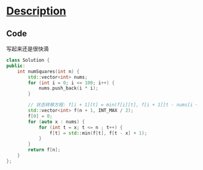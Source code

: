 # [Description](https://leetcode.cn/problems/perfect-squares/description/)

## Code

写起来还是很快滴

```cpp
class Solution {
public:
    int numSquares(int n) {
        std::vector<int> nums;
        for (int i = 0; i <= 100; i++) {
            nums.push_back(i * i);
        }

        // 状态转移方程: f[i + 1][t] = min(f[i][t], f[i + 1][t - nums[i + 1]] + 1)
        std::vector<int> f(n + 1, INT_MAX / 2);
        f[0] = 0;
        for (auto x : nums) {
            for (int t = x; t <= n ; t++) {
                f[t] = std::min(f[t], f[t - x] + 1);
            }
        }
        return f[n];
    }
};
```
